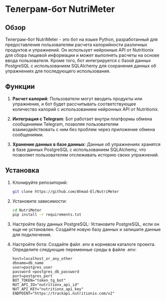 # Телеграм-бот NutriMeter

## Обзор

Телеграм-бот NutriMeter - это бот на языке Python, разработанный для предоставления пользователям расчета калорийности различных продуктов и упражнений. Он использует нейронные API от Nutritionix для сбора пищевой информации и может выполнять расчеты на основе ввода пользователя. Кроме того, бот интегрируется с базой данных PostgreSQL с использованием SQLAlchemy для сохранения данных об упражнениях для последующего использования.

## Функции

1. **Расчет калорий**: Пользователи могут вводить продукты или упражнения, и бот будет рассчитывать соответствующее количество калорий с использованием нейронных API от Nutritionix.

2. **Интеграция с Telegram**: Бот работает внутри платформы обмена сообщениями Telegram, позволяя пользователям взаимодействовать с ним без проблем через приложение обмена сообщениями.

3. **Хранение данных в базе данных**: Данные об упражнениях хранятся в базе данных PostgreSQL с использованием SQLAlchemy, что позволяет пользователям отслеживать историю своих упражнений.

## Установка

1. Клонируйте репозиторий:

   ```bash
   git clone https://github.com/Ahmad-El/NutriMeter
   ```
2. Установите зависимости:

    ```bash
    cd NutriMeter
    pip install -r requirements.txt
    ```
3. Настройте базу данных PostgreSQL:
Установите PostgreSQL, если он еще не установлен.
Создайте новую базу данных и запишите данные для подключения.
4. Настройте бота:
Создайте файл .env в корневом каталоге проекта.
Определите следующие переменные среды в файле .env:
    ```
    host=localhost_or_any_other
    dbname=db_name
    user=postgres_user
    password =postgres_db_password
    port=postgres_port
    BOT_TOKEN="token_tg_bot"
    NUT_API_ID="nutritionx_api_id"
    NUT_API_KEY="nutritionx_api_key"
    ENDPOINT="https://trackapi.nutritionix.com/v2"
    ```